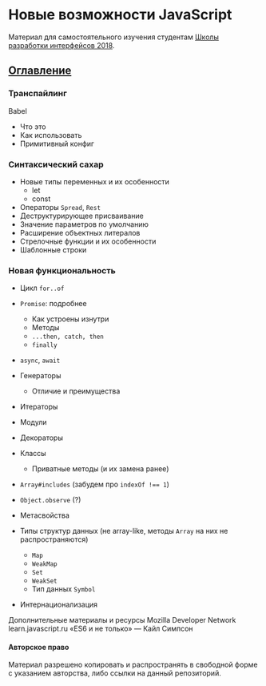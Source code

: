 # Новые возможности JavaScript

Материал для самостоятельного изучения студентам [Школы разработки интерфейсов 2018](https://academy.yandex.ru/).

## [Оглавление](CONTENTS.md)

### Транспайлинг

Babel

- Что это
- Как использовать
- Примитивный конфиг

### Синтаксический сахар

- Новые типы переменных и их особенности
  - let
  - const
- Операторы `Spread`, `Rest`
- Деструктурирующее присваивание
- Значение параметров по умолчанию
- Расширение объектных литералов
- Стрелочные функции и их особенности
- Шаблонные строки

### Новая функциональность

- Цикл `for..of`
- `Promise`: подробнее
  - Как устроены изнутри
  - Методы
  - `...then, catch, then`
  - `finally`
- `async`, `await`
- Генераторы
  - Отличие и преимущества
- Итераторы

- Модули
- Декораторы
- Классы
  - Приватные методы (и их замена ранее)
- `Array#includes` (забудем про `indexOf !== 1`)
- `Object.observe` (?)
- Метасвойства
- Типы структур данных (не array-like, методы `Array` на них не распространяются)
  - `Map`
  - `WeakMap`
  - `Set`
  - `WeakSet`
  - Тип данных `Symbol`
- Интернационализация

Дополнительные материалы и ресурсы
Mozilla Developer Network
learn.javascript.ru
&laquo;ES6 и не только&raquo; — Кайл Симпсон

#### Авторское право

Материал разрешено копировать и распространять в свободной форме с указанием авторства, либо ссылки на данный репозиторий.

